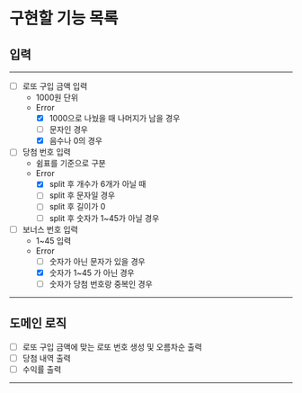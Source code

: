 # 구현할 기능 목록

## 입력

---
- [ ] 로또 구입 금액 입력
  - 1000원 단위
  - Error
    - [x] 1000으로 나눴을 때 나머지가 남을 경우
    - [ ] 문자인 경우 
    - [x] 음수나 0의 경우

-[ ] 당첨 번호 입력
  - 쉼표를 기준으로 구분
  - Error
    - [x] split 후 개수가 6개가 아닐 때
    - [ ] split 후 문자일 경우
    - [ ] split 후 길이가 0
    - [ ] split 후 숫자가 1~45가 아닐 경우
  
- [ ] 보너스 번호 입력
  - 1~45 입력
  - Error
    - [ ] 숫자가 아닌 문자가 있을 경우
    - [x] 숫자가 1~45 가 아닌 경우
    - [ ] 숫자가 당첨 번호랑 중복인 경우

---
## 도메인 로직
- [ ] 로또 구입 금액에 맞는 로또 번호 생성 및 오름차순 출력
- [ ] 당첨 내역 출력
- [ ] 수익률 출력
---